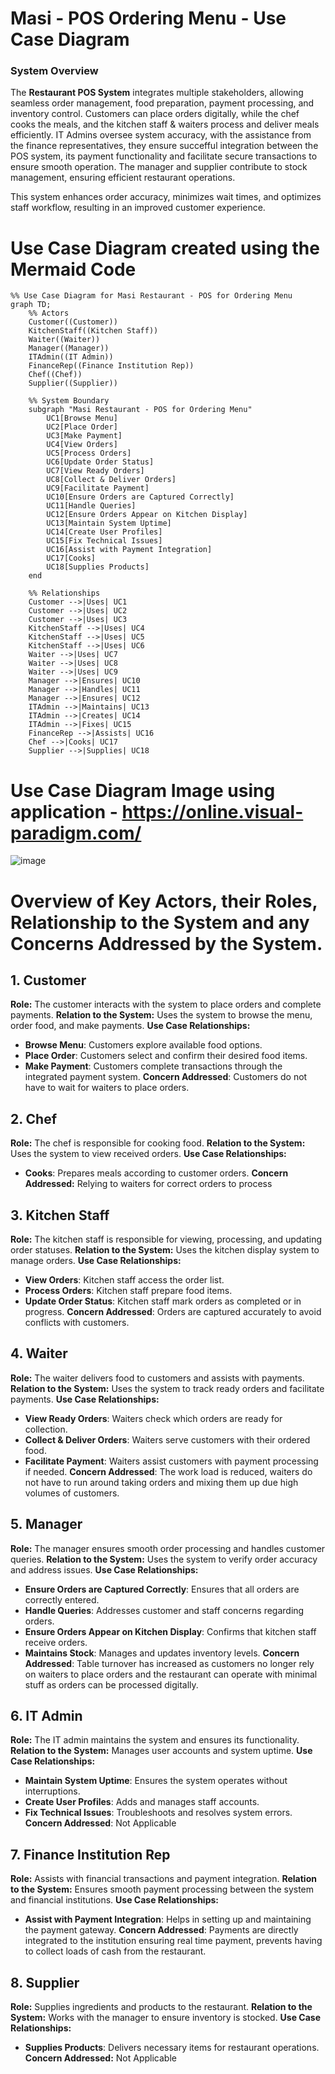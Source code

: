 #                Masi - POS Ordering Menu - Use Case Diagram

### **System Overview**
The **Restaurant POS System** integrates multiple stakeholders, allowing seamless order management, food preparation, payment processing, and inventory control. Customers can place orders digitally, while the chef cooks the meals, and the kitchen staff & waiters process and deliver meals efficiently. IT Admins oversee system accuracy, with the assistance from the finance representatives, they ensure succefful integration between the POS system, its payment functionality and facilitate secure transactions to ensure smooth operation. The manager and supplier contribute to stock management, ensuring efficient restaurant operations.

This system enhances order accuracy, minimizes wait times, and optimizes staff workflow, resulting in an improved customer experience.

#     Use Case Diagram created using the Mermaid Code

```mermaid
%% Use Case Diagram for Masi Restaurant - POS for Ordering Menu
graph TD;
    %% Actors
    Customer((Customer))
    KitchenStaff((Kitchen Staff))
    Waiter((Waiter))
    Manager((Manager))
    ITAdmin((IT Admin))
    FinanceRep((Finance Institution Rep))
    Chef((Chef))
    Supplier((Supplier))

    %% System Boundary
    subgraph "Masi Restaurant - POS for Ordering Menu"
        UC1[Browse Menu]
        UC2[Place Order]
        UC3[Make Payment]
        UC4[View Orders]
        UC5[Process Orders]
        UC6[Update Order Status]
        UC7[View Ready Orders]
        UC8[Collect & Deliver Orders]
        UC9[Facilitate Payment]
        UC10[Ensure Orders are Captured Correctly]
        UC11[Handle Queries]
        UC12[Ensure Orders Appear on Kitchen Display]
        UC13[Maintain System Uptime]
        UC14[Create User Profiles]
        UC15[Fix Technical Issues]
        UC16[Assist with Payment Integration]
        UC17[Cooks]
        UC18[Supplies Products]
    end

    %% Relationships
    Customer -->|Uses| UC1
    Customer -->|Uses| UC2
    Customer -->|Uses| UC3
    KitchenStaff -->|Uses| UC4
    KitchenStaff -->|Uses| UC5
    KitchenStaff -->|Uses| UC6
    Waiter -->|Uses| UC7
    Waiter -->|Uses| UC8
    Waiter -->|Uses| UC9
    Manager -->|Ensures| UC10
    Manager -->|Handles| UC11
    Manager -->|Ensures| UC12
    ITAdmin -->|Maintains| UC13
    ITAdmin -->|Creates| UC14
    ITAdmin -->|Fixes| UC15
    FinanceRep -->|Assists| UC16
    Chef -->|Cooks| UC17
    Supplier -->|Supplies| UC18
```
# Use Case Diagram Image using application - https://online.visual-paradigm.com/

![image](https://github.com/user-attachments/assets/3d87e66e-53d9-49b0-b5aa-e1915f882412)


# Overview of Key Actors, their Roles, Relationship to the System and any Concerns Addressed by the System.

## 1. Customer
**Role:** The customer interacts with the system to place orders and complete payments. 
**Relation to the System:** Uses the system to browse the menu, order food, and make payments.
**Use Case Relationships:**
- **Browse Menu**: Customers explore available food options.
- **Place Order**: Customers select and confirm their desired food items.
- **Make Payment**: Customers complete transactions through the integrated payment system.
**Concern Addressed**: Customers do not have to wait for waiters to place orders.

## 2. Chef
**Role:** The chef is responsible for cooking food.
**Relation to the System:** Uses the system to view received orders.
**Use Case Relationships:**
- **Cooks**: Prepares meals according to customer orders.
**Concern Addressed:** Relying to waiters for correct orders to process

## 3. Kitchen Staff
**Role:** The kitchen staff is responsible for viewing, processing, and updating order statuses.
**Relation to the System:** Uses the kitchen display system to manage orders.
**Use Case Relationships:**
- **View Orders**: Kitchen staff access the order list.
- **Process Orders**: Kitchen staff prepare food items.
- **Update Order Status**: Kitchen staff mark orders as completed or in progress.
**Concern Addressed**: Orders are captured accurately to avoid conflicts with customers.

## 4. Waiter
**Role:** The waiter delivers food to customers and assists with payments.
**Relation to the System:** Uses the system to track ready orders and facilitate payments.
**Use Case Relationships:**
- **View Ready Orders**: Waiters check which orders are ready for collection.
- **Collect & Deliver Orders**: Waiters serve customers with their ordered food.
- **Facilitate Payment**: Waiters assist customers with payment processing if needed.
**Concern Addressed**: The work load is reduced, waiters do not have to run around taking orders and mixing them up due high volumes of customers.

## 5. Manager
**Role:** The manager ensures smooth order processing and handles customer queries.
**Relation to the System:** Uses the system to verify order accuracy and address issues.
**Use Case Relationships:**
- **Ensure Orders are Captured Correctly**: Ensures that all orders are correctly entered.
- **Handle Queries**: Addresses customer and staff concerns regarding orders.
- **Ensure Orders Appear on Kitchen Display**: Confirms that kitchen staff receive orders.
- **Maintains Stock**: Manages and updates inventory levels.
**Concern Addressed**: Table turnover has increased as customers no longer rely on waiters to place orders and the restaurant can operate with minimal stuff as orders can be processed digitally.

## 6. IT Admin
**Role:** The IT admin maintains the system and ensures its functionality.
**Relation to the System:** Manages user accounts and system uptime.
**Use Case Relationships:**
- **Maintain System Uptime**: Ensures the system operates without interruptions.
- **Create User Profiles**: Adds and manages staff accounts.
- **Fix Technical Issues**: Troubleshoots and resolves system errors.
**Concern Addressed**: Not Applicable

## 7. Finance Institution Rep
**Role:** Assists with financial transactions and payment integration.
**Relation to the System:** Ensures smooth payment processing between the system and financial institutions.
**Use Case Relationships:**
- **Assist with Payment Integration**: Helps in setting up and maintaining the payment gateway.
**Concern Addressed**: Payments are directly integrated to the institution ensuring real time payment, prevents having to collect loads of cash from the restaurant.

## 8. Supplier
**Role:** Supplies ingredients and products to the restaurant.
**Relation to the System:** Works with the manager to ensure inventory is stocked.
**Use Case Relationships:**
- **Supplies Products**: Delivers necessary items for restaurant operations.
**Concern Addressed:** Not Applicable
